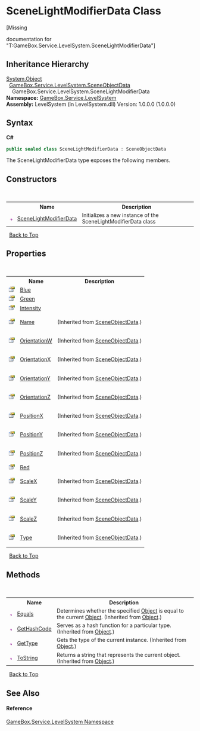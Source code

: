 # SceneLightModifierData Class
 

\[Missing <summary> documentation for "T:GameBox.Service.LevelSystem.SceneLightModifierData"\]


## Inheritance Hierarchy
<a href="http://msdn2.microsoft.com/zh-cn/library/e5kfa45b" target="_blank">System.Object</a><br />&nbsp;&nbsp;<a href="226f6c62-b1d6-e0a3-ebd2-58711826bcc5">GameBox.Service.LevelSystem.SceneObjectData</a><br />&nbsp;&nbsp;&nbsp;&nbsp;GameBox.Service.LevelSystem.SceneLightModifierData<br />
**Namespace:**&nbsp;<a href="624c2ca8-2880-f7a3-3eb1-01587cc3f61e">GameBox.Service.LevelSystem</a><br />**Assembly:**&nbsp;LevelSystem (in LevelSystem.dll) Version: 1.0.0.0 (1.0.0.0)

## Syntax

**C#**<br />
``` C#
public sealed class SceneLightModifierData : SceneObjectData
```

The SceneLightModifierData type exposes the following members.


## Constructors
&nbsp;<table><tr><th></th><th>Name</th><th>Description</th></tr><tr><td>![Public method](media/pubmethod.gif "Public method")</td><td><a href="b81c1f9c-37ae-5ad4-b8e4-a64c3462d2c2">SceneLightModifierData</a></td><td>
Initializes a new instance of the SceneLightModifierData class</td></tr></table>&nbsp;
<a href="#scenelightmodifierdata-class">Back to Top</a>

## Properties
&nbsp;<table><tr><th></th><th>Name</th><th>Description</th></tr><tr><td>![Public property](media/pubproperty.gif "Public property")</td><td><a href="701491a9-20f3-fec4-baf4-261de89e3349">Blue</a></td><td></td></tr><tr><td>![Public property](media/pubproperty.gif "Public property")</td><td><a href="04e0bbdb-eeb3-fb3b-b95b-78c89bd2b60f">Green</a></td><td></td></tr><tr><td>![Public property](media/pubproperty.gif "Public property")</td><td><a href="f5731813-1293-17b7-b2f9-81e751201655">Intensity</a></td><td></td></tr><tr><td>![Public property](media/pubproperty.gif "Public property")</td><td><a href="690be9f1-238b-7aa1-6c33-b2c96d562ab6">Name</a></td><td>

 (Inherited from <a href="226f6c62-b1d6-e0a3-ebd2-58711826bcc5">SceneObjectData</a>.)</td></tr><tr><td>![Public property](media/pubproperty.gif "Public property")</td><td><a href="b62cb973-e292-c845-0d0c-a00ad0b66447">OrientationW</a></td><td>

 (Inherited from <a href="226f6c62-b1d6-e0a3-ebd2-58711826bcc5">SceneObjectData</a>.)</td></tr><tr><td>![Public property](media/pubproperty.gif "Public property")</td><td><a href="48b122e3-74eb-2088-7b52-26f5c37d7f3b">OrientationX</a></td><td>

 (Inherited from <a href="226f6c62-b1d6-e0a3-ebd2-58711826bcc5">SceneObjectData</a>.)</td></tr><tr><td>![Public property](media/pubproperty.gif "Public property")</td><td><a href="ee96037c-0d83-6418-c637-6f9ae9608825">OrientationY</a></td><td>

 (Inherited from <a href="226f6c62-b1d6-e0a3-ebd2-58711826bcc5">SceneObjectData</a>.)</td></tr><tr><td>![Public property](media/pubproperty.gif "Public property")</td><td><a href="e67272d3-5158-2f61-899b-a575232bf556">OrientationZ</a></td><td>

 (Inherited from <a href="226f6c62-b1d6-e0a3-ebd2-58711826bcc5">SceneObjectData</a>.)</td></tr><tr><td>![Public property](media/pubproperty.gif "Public property")</td><td><a href="0a9176a0-2ff9-3b4d-b02a-ce70596e0157">PositionX</a></td><td>

 (Inherited from <a href="226f6c62-b1d6-e0a3-ebd2-58711826bcc5">SceneObjectData</a>.)</td></tr><tr><td>![Public property](media/pubproperty.gif "Public property")</td><td><a href="52749ae4-0c29-9bdb-758c-4135d6209a1a">PositionY</a></td><td>

 (Inherited from <a href="226f6c62-b1d6-e0a3-ebd2-58711826bcc5">SceneObjectData</a>.)</td></tr><tr><td>![Public property](media/pubproperty.gif "Public property")</td><td><a href="59e17e1c-4305-0258-5b2f-e441ad42afdd">PositionZ</a></td><td>

 (Inherited from <a href="226f6c62-b1d6-e0a3-ebd2-58711826bcc5">SceneObjectData</a>.)</td></tr><tr><td>![Public property](media/pubproperty.gif "Public property")</td><td><a href="0b139fa9-93e1-d1b1-1c37-2a4eab42cfe2">Red</a></td><td></td></tr><tr><td>![Public property](media/pubproperty.gif "Public property")</td><td><a href="0abda403-a3e2-e992-3d55-8bb41e61ccab">ScaleX</a></td><td>

 (Inherited from <a href="226f6c62-b1d6-e0a3-ebd2-58711826bcc5">SceneObjectData</a>.)</td></tr><tr><td>![Public property](media/pubproperty.gif "Public property")</td><td><a href="fd6ede18-f5f4-47a4-652d-939e04f8fa7f">ScaleY</a></td><td>

 (Inherited from <a href="226f6c62-b1d6-e0a3-ebd2-58711826bcc5">SceneObjectData</a>.)</td></tr><tr><td>![Public property](media/pubproperty.gif "Public property")</td><td><a href="d64398d4-3217-97fe-e76d-fe8ab9d06ffa">ScaleZ</a></td><td>

 (Inherited from <a href="226f6c62-b1d6-e0a3-ebd2-58711826bcc5">SceneObjectData</a>.)</td></tr><tr><td>![Public property](media/pubproperty.gif "Public property")</td><td><a href="b0a702e8-839b-b8ac-f92c-fd592bba53cb">Type</a></td><td>

 (Inherited from <a href="226f6c62-b1d6-e0a3-ebd2-58711826bcc5">SceneObjectData</a>.)</td></tr></table>&nbsp;
<a href="#scenelightmodifierdata-class">Back to Top</a>

## Methods
&nbsp;<table><tr><th></th><th>Name</th><th>Description</th></tr><tr><td>![Public method](media/pubmethod.gif "Public method")</td><td><a href="http://msdn2.microsoft.com/zh-cn/library/bsc2ak47" target="_blank">Equals</a></td><td>
Determines whether the specified <a href="http://msdn2.microsoft.com/zh-cn/library/e5kfa45b" target="_blank">Object</a> is equal to the current <a href="http://msdn2.microsoft.com/zh-cn/library/e5kfa45b" target="_blank">Object</a>.
 (Inherited from <a href="http://msdn2.microsoft.com/zh-cn/library/e5kfa45b" target="_blank">Object</a>.)</td></tr><tr><td>![Public method](media/pubmethod.gif "Public method")</td><td><a href="http://msdn2.microsoft.com/zh-cn/library/zdee4b3y" target="_blank">GetHashCode</a></td><td>
Serves as a hash function for a particular type.
 (Inherited from <a href="http://msdn2.microsoft.com/zh-cn/library/e5kfa45b" target="_blank">Object</a>.)</td></tr><tr><td>![Public method](media/pubmethod.gif "Public method")</td><td><a href="http://msdn2.microsoft.com/zh-cn/library/dfwy45w9" target="_blank">GetType</a></td><td>
Gets the type of the current instance.
 (Inherited from <a href="http://msdn2.microsoft.com/zh-cn/library/e5kfa45b" target="_blank">Object</a>.)</td></tr><tr><td>![Public method](media/pubmethod.gif "Public method")</td><td><a href="http://msdn2.microsoft.com/zh-cn/library/7bxwbwt2" target="_blank">ToString</a></td><td>
Returns a string that represents the current object.
 (Inherited from <a href="http://msdn2.microsoft.com/zh-cn/library/e5kfa45b" target="_blank">Object</a>.)</td></tr></table>&nbsp;
<a href="#scenelightmodifierdata-class">Back to Top</a>

## See Also


#### Reference
<a href="624c2ca8-2880-f7a3-3eb1-01587cc3f61e">GameBox.Service.LevelSystem Namespace</a><br />